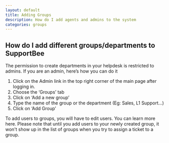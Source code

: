```yaml
---
layout: default
title: Adding Groups
description: How do I add agents and admins to the system
categories: groups
---
```


How do I add different groups/departments to SupportBee
-------------------------------------------------------

The permission to create departments in your helpdesk is restricted to admins. If you are an admin,  here’s how you can do it

1. Click on the Admin link in the top right corner of the main page after logging in.
2. Choose the ‘Groups’ tab
3. Click on ‘Add a new group’
4. Type the name of the group or the department (Eg: Sales, L1 Support...)
5. Click on ‘Add Group’

To add users to groups, you will have to edit users. You can learn more here. Please note that until you add users to your newly created group, it won't show up in the list of groups when you try to assign a ticket to a group. 
